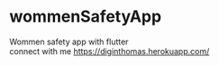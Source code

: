 # wommenSafetyApp
Wommen safety app with flutter<br>
connect with me
https://diginthomas.herokuapp.com/
